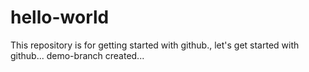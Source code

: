 # hello-world
This repository is for getting started with github.,
let's get started with github...
demo-branch created...
